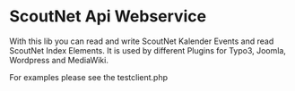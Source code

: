 ScoutNet Api Webservice
=======================

With this lib you can read and write ScoutNet Kalender Events and read ScoutNet Index Elements. It is used by different Plugins for Typo3, Joomla, Wordpress and MediaWiki.

For examples please see the testclient.php
